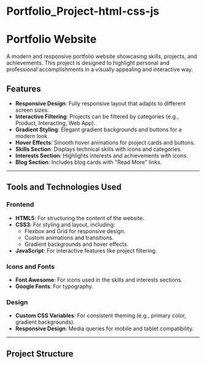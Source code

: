 # Portfolio_Project-html-css-js

# Portfolio Website

A modern and responsive portfolio website showcasing skills, projects, and achievements. This project is designed to highlight personal and professional accomplishments in a visually appealing and interactive way.

## Features
- **Responsive Design**: Fully responsive layout that adapts to different screen sizes.
- **Interactive Filtering**: Projects can be filtered by categories (e.g., Product, Interacting, Web App).
- **Gradient Styling**: Elegant gradient backgrounds and buttons for a modern look.
- **Hover Effects**: Smooth hover animations for project cards and buttons.
- **Skills Section**: Displays technical skills with icons and categories.
- **Interests Section**: Highlights interests and achievements with icons.
- **Blog Section**: Includes blog cards with "Read More" links.

---

## Tools and Technologies Used
### **Frontend**
- **HTML5**: For structuring the content of the website.
- **CSS3**: For styling and layout, including:
  - Flexbox and Grid for responsive design.
  - Custom animations and transitions.
  - Gradient backgrounds and hover effects.
- **JavaScript**: For interactive features like project filtering.

### **Icons and Fonts**
- **Font Awesome**: For icons used in the skills and interests sections.
- **Google Fonts**: For typography.

### **Design**
- **Custom CSS Variables**: For consistent theming (e.g., primary color, gradient backgrounds).
- **Responsive Design**: Media queries for mobile and tablet compatibility.

---

## Project Structure
